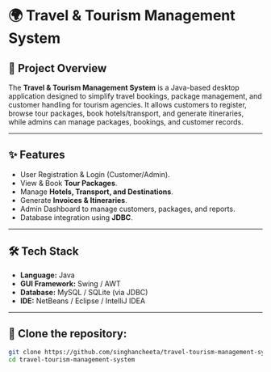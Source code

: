 # 🌍 Travel & Tourism Management System

## 📌 Project Overview
The **Travel & Tourism Management System** is a Java-based desktop application designed to simplify travel bookings, package management, and customer handling for tourism agencies. It allows customers to register, browse tour packages, book hotels/transport, and generate itineraries, while admins can manage packages, bookings, and customer records.

---

## ✨ Features
- User Registration & Login (Customer/Admin).
- View & Book **Tour Packages**.
- Manage **Hotels, Transport, and Destinations**.
- Generate **Invoices & Itineraries**.
- Admin Dashboard to manage customers, packages, and reports.
- Database integration using **JDBC**.

---

## 🛠️ Tech Stack
- **Language:** Java  
- **GUI Framework:** Swing / AWT  
- **Database:** MySQL / SQLite (via JDBC)  
- **IDE:** NetBeans / Eclipse / IntelliJ IDEA  

---

## 📂 Clone the repository:
   ```bash
   git clone https://github.com/singhancheeta/travel-tourism-management-system.git
   cd travel-tourism-management-system
